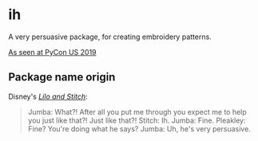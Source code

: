 # ih

A very persuasive package, for creating embroidery patterns. 

[As seen at PyCon US 2019](https://us.pycon.org/2019/schedule/presentation/229/)

## Package name origin

Disney's [_Lilo and Stitch_](https://www.youtube.com/watch?v=ItYmxezZ7QA): 

> Jumba: What?! After all you put me through you expect me to help you just like that?! Just like that?!
> Stitch: Ih.
> Jumba: Fine.
> Pleakley: Fine? You're doing what he says?
> Jumba: Uh, he's very persuasive.


